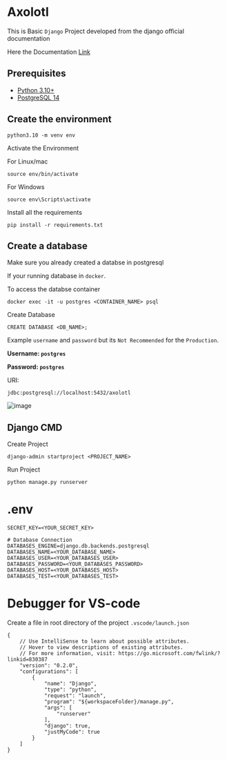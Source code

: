 # Axolotl

This is Basic `Django` Project developed from the django official documentation

Here the Documentation [Link](https://docs.djangoproject.com/en/4.0/intro/tutorial01/)

## Prerequisites

- [Python 3.10+](https://www.python.org/downloads/)
- [PostgreSQL 14](https://github.com/Antony-M1/docker-postgresql)

## Create the environment

```
python3.10 -m venv env
```
Activate the Environment

For Linux/mac
```
source env/bin/activate
```

For Windows
```
source env\Scripts\activate
```

Install all the requirements

```
pip install -r requirements.txt
```

## Create a database

Make sure you already created a databse in postgresql

If your running database in `docker`.

To access the databse container

```
docker exec -it -u postgres <CONTAINER_NAME> psql
```

Create Database

```
CREATE DATABASE <DB_NAME>;
```

Example `username` and `password` but its `Not Recommended` for the `Production`.

**Username: `postgres`**

**Password: `postgres`**

URI:

```
jdbc:postgresql://localhost:5432/axolotl
```

![image](https://user-images.githubusercontent.com/96291963/234267158-3898de90-6530-4f75-8ce2-a9fd847e8b23.png)

## Django CMD

Create Project

```
django-admin startproject <PROJECT_NAME>
```

Run Project

```
python manage.py runserver
```

# .env

```
SECRET_KEY=<YOUR_SECRET_KEY>

# Database Connection
DATABASES_ENGINE=django.db.backends.postgresql
DATABASES_NAME=<YOUR_DATABASE_NAME>
DATABASES_USER=<YOUR_DATABASES_USER>
DATABASES_PASSWORD=<YOUR_DATABASES_PASSWORD>
DATABASES_HOST=<YOUR_DATABASES_HOST>
DATABASES_TEST=<YOUR_DATABASES_TEST>
```

# Debugger for VS-code
Create a file in root directory of the project `.vscode/launch.json`
```
{
    // Use IntelliSense to learn about possible attributes.
    // Hover to view descriptions of existing attributes.
    // For more information, visit: https://go.microsoft.com/fwlink/?linkid=830387
    "version": "0.2.0",
    "configurations": [
        {
            "name": "Django",
            "type": "python",
            "request": "launch",
            "program": "${workspaceFolder}/manage.py",
            "args": [
                "runserver"
            ],
            "django": true,
            "justMyCode": true
        }
    ]
}
```
